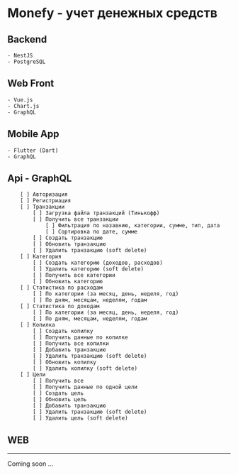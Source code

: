 # Monefy - учет денежных средств

## Backend

    - NestJS
    - PostgreSQL

## Web Front

    - Vue.js
    - Chart.js
    - GraphQL

## Mobile App

    - Flutter (Dart)
    - GraphQL

## Api - GraphQL

        [ ] Авторизация
        [ ] Регистриация
        [ ] Транзакции
            [ ] Загрузка файла транзакций (Тинькофф)
            [ ] Получить все транзакции
                [ ] Фильтрация по назавнию, категории, сумме, тип, дата
                [ ] Сортировка по дате, сумме
            [ ] Создать транзакцию
            [ ] Обновить транзакцию
            [ ] Удалить транзакцию (soft delete)
        [ ] Категория
            [ ] Создать категорию (доходов, расходов)
            [ ] Удалить категорию (soft delete)
            [ ] Получить все категории
            [ ] Обновить категорию
        [ ] Статистика по расходам
            [ ] По категории (за месяц, день, неделя, год)
            [ ] По дням, месяцам, неделям, годам
        [ ] Статистика по доходам
            [ ] По категории (за месяц, день, неделя, год)
            [ ] По дням, месяцам, неделям, годам
        [ ] Копилка
            [ ] Создать копилку
            [ ] Получить данные по копилке
            [ ] Получить все копилки
            [ ] Добавить транзакцию
            [ ] Удалить транзакцию (soft delete)
            [ ] Обновить копилку
            [ ] Удалить копилку (soft delete)
        [ ] Цели
            [ ] Получить все
            [ ] Получить данные по одной цели
            [ ] Создать цель
            [ ] Обновить цель
            [ ] Добавить транзакцию
            [ ] Удалить транзакцию (soft delete)
            [ ] Удалить цель (soft delete)

## WEB

---

Coming soon ...
